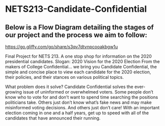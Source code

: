 # NETS213-Candidate-Confidential

## Below is a Flow Diagram detailing the stages of our project and the process we aim to follow:
https://go.gliffy.com/go/share/s3qv7dtvnpcooakbgw1u

Final Project for NETS 213. A one stop shop for information on the 2020 presidential candidates.
Slogan: 2020 Vision for the 2020 Election
From the makers of College Confidential… we bring you Candidate Confidential, the simple and concise place to view each candidate for the 2020 election, their policies, and their stances on various political topics.

What problem does it solve?
Candidate Confidential solves the ever-growing issue of uninformed or overwhelmed voters. Some people don’t know who to vote for and don’t want to spend time searching the positions politicians take. Others just don’t know what’s fake news and may make misinformed voting decisions. And others just don’t care! With an important election coming in one and a half years, get up to speed with all of the candidates that have announced their running.
